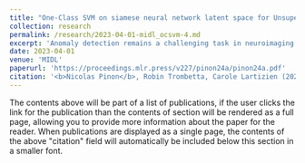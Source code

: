 ```yaml
---
title: "One-Class SVM on siamese neural network latent space for Unsupervised Anomaly Detection on brain MRI White Matter Hyperintensities"
collection: research
permalink: /research/2023-04-01-midl_ocsvm-4.md
excerpt: 'Anomaly detection remains a challenging task in neuroimaging when little to no supervision is available and when lesions can be very small or with subtle contrast. Patch-based representation learning has shown powerful representation capacities when applied to industrial or medical imaging and outlier detection methods have been applied successfully to these images. In this work, we propose an unsupervised anomaly detection (UAD) method based on a latent space constructed by a siamese patch-based auto-encoder and perform the outlier detection with a One-Class SVM training paradigm tailored to the lesion detection task in multi-modality neuroimaging. We evaluate performances of this model on a public database, the White Matter Hyperintensities (WMH) challenge and show in par performance with the two best performing state-of-the-art methods reported so far.'
date: 2023-04-01
venue: 'MIDL'
paperurl: 'https://proceedings.mlr.press/v227/pinon24a/pinon24a.pdf'
citation: '<b>Nicolas Pinon</b>, Robin Trombetta, Carole Lartizien (2023). &quot;One-Class SVM on siamese neural network latent space for Unsupervised Anomaly Detection on brain MRI White Matter Hyperintensities.&quot; <i>Medical Imaging with Deep Learning</i>.'
---
```


The contents above will be part of a list of publications, if the user clicks the link for the publication than the contents of section will be rendered as a full page, allowing you to provide more information about the paper for the reader. When publications are displayed as a single page, the contents of the above "citation" field will automatically be included below this section in a smaller font.


